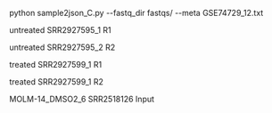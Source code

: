 python sample2json_C.py --fastq_dir fastqs/ --meta GSE74729_12.txt

untreated SRR2927595_1  R1

untreated SRR2927595_2  R2

treated SRR2927599_1 R1

treated SRR2927599_1 R2

MOLM-14_DMSO2_6 SRR2518126  Input

